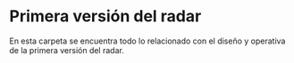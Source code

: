 # Primera versión del radar
En esta carpeta se encuentra todo lo relacionado con el diseño y operativa de la primera versión del radar. 